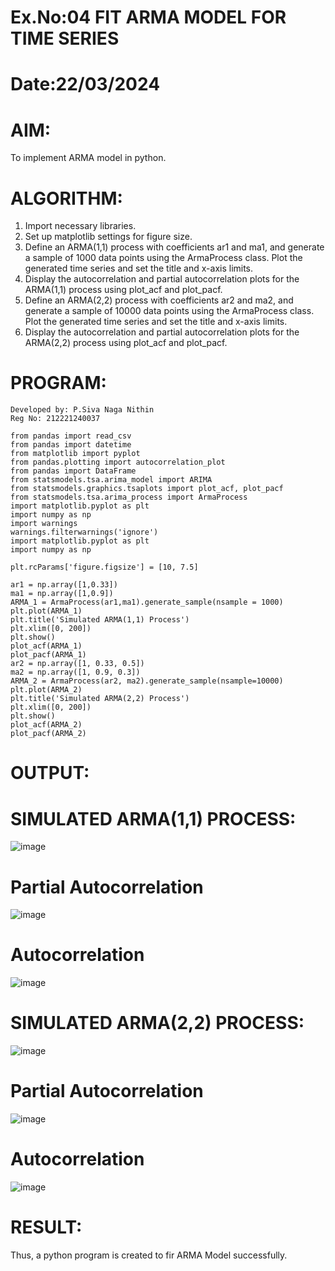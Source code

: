 
# Ex.No:04   FIT ARMA MODEL FOR TIME SERIES
# Date:22/03/2024

# AIM:
To implement ARMA model in python.
# ALGORITHM:
1. Import necessary libraries.
2. Set up matplotlib settings for figure size.
3. Define an ARMA(1,1) process with coefficients ar1 and ma1, and generate a sample of 1000 data points using the ArmaProcess class. Plot the generated time series and set the title and x-axis limits.
4. Display the autocorrelation and partial autocorrelation plots for the ARMA(1,1) process using plot_acf and plot_pacf.
5. Define an ARMA(2,2) process with coefficients ar2 and ma2, and generate a sample of 10000 data points using the ArmaProcess class. Plot the generated time series and set the title and x-axis limits.
6. Display the autocorrelation and partial autocorrelation plots for the ARMA(2,2) process using plot_acf and plot_pacf.


# PROGRAM:
```
Developed by: P.Siva Naga Nithin
Reg No: 212221240037
```
~~~
from pandas import read_csv
from pandas import datetime
from matplotlib import pyplot
from pandas.plotting import autocorrelation_plot
from pandas import DataFrame
from statsmodels.tsa.arima_model import ARIMA
from statsmodels.graphics.tsaplots import plot_acf, plot_pacf
from statsmodels.tsa.arima_process import ArmaProcess
import matplotlib.pyplot as plt
import numpy as np
import warnings
warnings.filterwarnings('ignore')
import matplotlib.pyplot as plt
import numpy as np

plt.rcParams['figure.figsize'] = [10, 7.5]

ar1 = np.array([1,0.33])
ma1 = np.array([1,0.9])
ARMA_1 = ArmaProcess(ar1,ma1).generate_sample(nsample = 1000)
plt.plot(ARMA_1)
plt.title('Simulated ARMA(1,1) Process')
plt.xlim([0, 200])
plt.show()
plot_acf(ARMA_1)
plot_pacf(ARMA_1)
ar2 = np.array([1, 0.33, 0.5])
ma2 = np.array([1, 0.9, 0.3])
ARMA_2 = ArmaProcess(ar2, ma2).generate_sample(nsample=10000)
plt.plot(ARMA_2)
plt.title('Simulated ARMA(2,2) Process')
plt.xlim([0, 200])
plt.show()
plot_acf(ARMA_2)
plot_pacf(ARMA_2)
~~~
# OUTPUT:
# SIMULATED ARMA(1,1) PROCESS:
![image](https://github.com/RanjithD18/TSA_EXP4/assets/93427221/26d4d3db-1967-44ba-ad31-2c145903fe2d)



# Partial Autocorrelation
![image](https://github.com/RanjithD18/TSA_EXP4/assets/93427221/ad6b932a-58cf-495f-bbec-5de11dba3865)

# Autocorrelation
![image](https://github.com/RanjithD18/TSA_EXP4/assets/93427221/13761f59-de9c-48bc-b79e-9d064178b441)



# SIMULATED ARMA(2,2) PROCESS:
![image](https://github.com/RanjithD18/TSA_EXP4/assets/93427221/334098e4-1ec3-4746-bc42-8599916d32e4)

# Partial Autocorrelation
![image](https://github.com/RanjithD18/TSA_EXP4/assets/93427221/89e85df5-c24f-4ccb-bd76-b946a2522352)



# Autocorrelation
![image](https://github.com/RanjithD18/TSA_EXP4/assets/93427221/22b547d0-18b0-42ea-933a-a9765ee3ec65)

# RESULT:
Thus, a python program is created to fir ARMA Model successfully.
